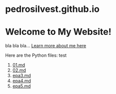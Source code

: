 # pedrosilvest.github.io

# Welcome to My Website!

bla bla bla... [Learn more about me here](./about/)

Here are the Python files: test

1. [01.md](./code/01.md)
2. [02.md](./code/02.md)
3. [epa3.md](./code/epa.md)
4. [epa4.md](./code/epa.md)
5. [epa5.md](./code/epa.md)